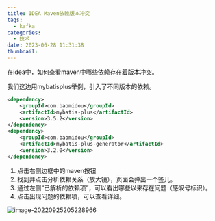 ```yaml
---
title: IDEA Maven依赖版本冲突
tags:
  - kafka
categories:
  - 技术
date: 2023-06-28 11:31:38
thumbnail:
---
```


在idea中，如何查看maven中哪些依赖存在着版本冲突。

我们这边用mybatisplus举例，引入了不同版本的依赖。

```xml
<dependency>
    <groupId>com.baomidou</groupId>
    <artifactId>mybatis-plus</artifactId>
    <version>3.5.2</version>
</dependency>
<dependency>
    <groupId>com.baomidou</groupId>
    <artifactId>mybatis-plus-generator</artifactId>
    <version>3.2.0</version>
</dependency>
```

1. 点击右侧边框中的maven按钮
2. 找到并点击分析依赖关系（放大镜），页面会弹出一个签儿。
3. 通过左侧“已解析的依赖项”，可以看出哪些以来存在问题（感叹号标识）。
4. 点击出现问题的依赖项，可以查看详细。

![image-20220925205228966](https://file.pandacode.cn/blog/202209252052072.png)